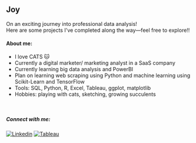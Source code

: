 ## Joy

On an exciting journey into professional data analysis! <br>
Here are some projects I've completed along the way—feel free to explore!!

#### About me: 
* I love CATS 🐱
* Currently a digital marketer/ marketing analyst in a SaaS company
* Currently learning big data analysis and PowerBI
* Plan on learning web scraping using Python and machine learning using Scikit-Learn and TensorFlow
* Tools: SQL, Python, R, Excel, Tableau, ggplot, matplotlib
* Hobbies: playing with cats, sketching, growing succulents

<br>

##### Connect with me:
[![Linkedin](https://img.shields.io/badge/-JoyCheng-blue?style=for-the-badge&logo=Linkedin&logoColor=white&link=https://www.linkedin.com/in/joyccheng/)](https://www.linkedin.com/in/joyccheng/)
[![Tableau](https://img.shields.io/badge/-Tableau-E97627?style=for-the-badge&logo=Tableau&logoColor=white&link=https://public.tableau.com/app/profile/joy.cheng/vizzes)](https://public.tableau.com/app/profile/joy.cheng/vizzes)

<!--
**joyccheng/joyccheng** is a ✨ _special_ ✨ repository because its `README.md` (this file) appears on your GitHub profile.
-->
